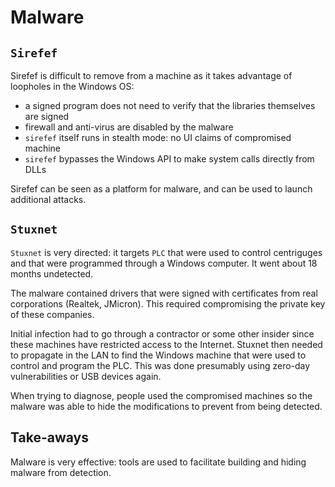# Malware

## `Sirefef`

Sirefef is difficult to remove from a machine as it takes 
advantage of loopholes in the Windows OS:
* a signed program does not need to verify that the 
libraries themselves are signed
* firewall and anti-virus are disabled by the malware
* `sirefef` itself runs in stealth mode: no UI claims of
compromised machine
* `sirefef` bypasses the Windows API to make system calls
directly from DLLs

Sirefef can be seen as a platform for malware, and can be 
used to launch additional attacks.

## `Stuxnet`

`Stuxnet` is very directed: it targets `PLC` that were used
to control centriguges and that were programmed through a
Windows computer. It went about 18 months undetected.

The malware contained drivers that were signed with 
certificates from real corporations (Realtek, JMicron).
This required compromising the private key of these companies.

Initial infection had to go through a contractor or 
some other insider since these machines have 
restricted access to the Internet. 
Stuxnet then needed to propagate in the LAN
to find the Windows machine that were used to 
control and program the PLC. This was done 
presumably using zero-day vulnerabilities or 
USB devices again. 

When trying to diagnose, people used the compromised
machines so the malware was able to hide the
modifications to prevent from being detected.

## Take-aways

Malware is very effective: tools are used to facilitate
building and hiding malware from detection. 
